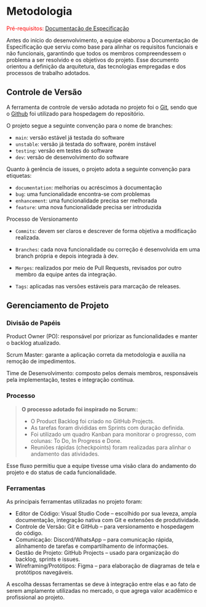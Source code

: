 
# Metodologia

<span style="color:red">Pré-requisitos: <a href="2-Especificação do Projeto.md"> Documentação de Especificação</a></span>

Antes do início do desenvolvimento, a equipe elaborou a Documentação de Especificação que serviu como base para alinhar os requisitos funcionais e não funcionais, garantindo que todos os membros compreendessem o problema a ser resolvido e os objetivos do projeto. Esse documento orientou a definição da arquitetura, das tecnologias empregadas e dos processos de trabalho adotados.
## Controle de Versão

A ferramenta de controle de versão adotada no projeto foi o
[Git](https://git-scm.com/), sendo que o [Github](https://github.com)
foi utilizado para hospedagem do repositório.

O projeto segue a seguinte convenção para o nome de branches:

- `main`: versão estável já testada do software
- `unstable`: versão já testada do software, porém instável
- `testing`: versão em testes do software
- `dev`: versão de desenvolvimento do software

Quanto à gerência de issues, o projeto adota a seguinte convenção para
etiquetas:

- `documentation`: melhorias ou acréscimos à documentação
- `bug`: uma funcionalidade encontra-se com problemas
- `enhancement`: uma funcionalidade precisa ser melhorada
- `feature`: uma nova funcionalidade precisa ser introduzida

Processo de Versionamento

- `Commits`: devem ser claros e descrever de forma objetiva a modificação realizada.

- `Branches`: cada nova funcionalidade ou correção é desenvolvida em uma branch própria e depois integrada à dev.

- `Merges`: realizados por meio de Pull Requests, revisados por outro membro da equipe antes da integração.

- `Tags`: aplicadas nas versões estáveis para marcação de releases.

## Gerenciamento de Projeto

### Divisão de Papéis

Product Owner (PO): responsável por priorizar as funcionalidades e manter o backlog atualizado.

Scrum Master: garante a aplicação correta da metodologia e auxilia na remoção de impedimentos.

Time de Desenvolvimento: composto pelos demais membros, responsáveis pela implementação, testes e integração contínua.

### Processo

> **O processo adotado foi inspirado no Scrum:**: 
> - O Product Backlog foi criado no GitHub Projects.
> - As tarefas foram divididas em Sprints com duração definida.
> - Foi utilizado um quadro Kanban para monitorar o progresso, com colunas: To Do, In Progress e Done.
> - Reuniões rápidas (checkpoints) foram realizadas para alinhar o andamento das atividades.

Esse fluxo permitiu que a equipe tivesse uma visão clara do andamento do projeto e do status de cada funcionalidade.

### Ferramentas

As principais ferramentas utilizadas no projeto foram:

- Editor de Código: Visual Studio Code – escolhido por sua leveza, ampla documentação, integração nativa com Git e extensões de produtividade.
- Controle de Versão: Git e GitHub – para versionamento e hospedagem do código.
- Comunicação: Discord/WhatsApp – para comunicação rápida, alinhamento de tarefas e compartilhamento de informações.
- Gestão de Projeto: GitHub Projects – usado para organização do backlog, sprints e issues.
- Wireframing/Protótipos: Figma – para elaboração de diagramas de tela e protótipos navegáveis.

A escolha dessas ferramentas se deve à integração entre elas e ao fato de serem amplamente utilizadas no mercado, o que agrega valor acadêmico e profissional ao projeto.

